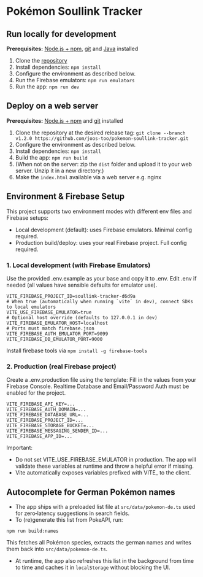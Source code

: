 # Pokémon Soullink Tracker

## Run locally for development
**Prerequisites:**  [Node.js + npm](https://nodejs.org/en/download/), [git](https://git-scm.com/downloads) and [Java](https://www.oracle.com/java/technologies/downloads/#java21) installed

1. Clone the [repository](https://github.com/joos-too/pokemon-soullink-tracker.git)
2. Install dependencies:
   `npm install`
3. Configure the environment as described below.
4. Run the Firebase emulators:
   `npm run emulators`
5. Run the app:
   `npm run dev`

## Deploy on a web server
**Prerequisites:**  [Node.js + npm](https://nodejs.org/en/download/) and [git](https://git-scm.com/downloads) installed

1. Clone the repository at the desired release tag:
    `git clone --branch v1.2.0 https://github.com/joos-too/pokemon-soullink-tracker.git`
2. Configure the environment as described below.
3. Install dependencies:
   `npm install`
4. Build the app:
   `npm run build`
5. (When not on the server: zip the `dist` folder and upload it to your web server. Unzip it in a new directory.)
6. Make the `index.html` available via a web server e.g. nginx

## Environment & Firebase Setup

This project supports two environment modes with different env files and Firebase setups:

- Local development (default): uses Firebase emulators. Minimal config required.
- Production build/deploy: uses your real Firebase project. Full config required.

### 1. Local development (with Firebase Emulators)

Use the provided .env.example as your base and copy it to .env.
Edit .env if needed (all values have sensible defaults for emulator use).

```
VITE_FIREBASE_PROJECT_ID=soullink-tracker-d6d9a
# When true (automatically when running `vite` in dev), connect SDKs to local emulators
VITE_USE_FIREBASE_EMULATOR=true
# Optional host override (defaults to 127.0.0.1 in dev)
VITE_FIREBASE_EMULATOR_HOST=localhost
# Ports must match firebase.json
VITE_FIREBASE_AUTH_EMULATOR_PORT=9099
VITE_FIREBASE_DB_EMULATOR_PORT=9000
```

Install firebase tools via `npm install -g firebase-tools`

### 2. Production (real Firebase project)

Create a .env.production file using the template:
Fill in the values from your Firebase Console. Realtime Database and Email/Password Auth must be enabled for the project.

```
VITE_FIREBASE_API_KEY=...
VITE_FIREBASE_AUTH_DOMAIN=...
VITE_FIREBASE_DATABASE_URL=...
VITE_FIREBASE_PROJECT_ID=...
VITE_FIREBASE_STORAGE_BUCKET=...
VITE_FIREBASE_MESSAGING_SENDER_ID=...
VITE_FIREBASE_APP_ID=...
```

Important:
- Do not set VITE_USE_FIREBASE_EMULATOR in production. The app will validate these variables at runtime and throw a helpful error if missing.
- Vite automatically exposes variables prefixed with VITE_ to the client.

## Autocomplete for German Pokémon names 

- The app ships with a preloaded list file at `src/data/pokemon-de.ts` used for zero‑latency suggestions in search fields.
- To (re)generate this list from PokeAPI, run:

```
npm run build:names
```

This fetches all Pokémon species, extracts the german names and writes them back into `src/data/pokemon-de.ts`.

- At runtime, the app also refreshes this list in the background from time to time and caches it in `localStorage` without blocking the UI.
